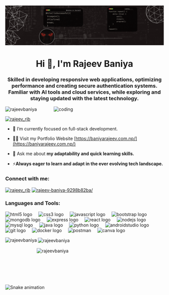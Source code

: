 ![logo](https://github.com/RajeevBaniya/RajeevBaniya/blob/main/Black%20Gradient%20Minimalist%20Corporate%20Business%20Personal%20Profile%20New%20LinkedIn%20Banner.gif)
<h1 align="center">Hi 👋, I'm Rajeev Baniya</h1>
<h3 align="center">Skilled in developing responsive web applications, optimizing performance and creating secure authentication systems. Familiar with AI tools and cloud services, while exploring and staying updated with the latest technology.</h3>

<img align="right" alt="coding" width="350" src="https://raw.githubusercontent.com/TheDudeThatCode/TheDudeThatCode/master/Assets/Developer.gif">

<p align="left"> <img src="https://komarev.com/ghpvc/?username=rajeevbaniya&label=Profile%20views&color=0e75b6&style=flat" alt="rajeevbaniya" /> </p>

<p align="left"> <a href="https://twitter.com/rajeev_rjb" target="blank"><img src="https://img.shields.io/twitter/follow/rajeev_rjb?logo=twitter&style=for-the-badge" alt="rajeev_rjb" /></a> </p>

- 🌱 I’m currently focused on full-stack development.

- 👨‍💻 Visit my Portfolio Website  [https://baniyarajeev.com.np/](https://baniyarajeev.com.np/)

- 💬 Ask me about **my adaptability and quick learning skills.**

- ⚡**Always eager to learn and adapt in the ever evolving tech landscape.**

<h3 align="left">Connect with me:</h3>
<p align="left">
<a href="https://twitter.com/rajeev_rjb" target="blank"><img align="center" src="https://raw.githubusercontent.com/rahuldkjain/github-profile-readme-generator/master/src/images/icons/Social/twitter.svg" alt="rajeev_rjb" height="30" width="40" /></a>
<a href="https://linkedin.com/in/rajeev-baniya-9298b82ba/" target="blank"><img align="center" src="https://raw.githubusercontent.com/rahuldkjain/github-profile-readme-generator/master/src/images/icons/Social/linked-in-alt.svg" alt="rajeev-baniya-9298b82ba/" height="30" width="40" /></a>	
</p>

<h3 align="left">Languages and Tools:</h3>
<p align="left"> <img src="https://cdn.jsdelivr.net/gh/devicons/devicon/icons/html5/html5-original.svg" height="30" alt="html5 logo"  />
  <img width="12" />
  <img src="https://cdn.jsdelivr.net/gh/devicons/devicon/icons/css3/css3-original.svg" height="30" alt="css3 logo"  />
  <img width="12" />
  <img src="https://cdn.jsdelivr.net/gh/devicons/devicon/icons/javascript/javascript-original.svg" height="30" alt="javascript logo"  />
  <img width="12" />
  <img src="https://cdn.jsdelivr.net/gh/devicons/devicon/icons/bootstrap/bootstrap-original.svg" height="30" alt="bootstrap logo"  />
  <img width="12" />
  <img src="https://cdn.jsdelivr.net/gh/devicons/devicon/icons/mongodb/mongodb-original.svg" height="30" alt="mongodb logo"  />
  <img width="12" />
  <img src="https://cdn.jsdelivr.net/gh/devicons/devicon/icons/express/express-original.svg" height="30" alt="express logo"  />
  <img width="12" />
  <img src="https://cdn.jsdelivr.net/gh/devicons/devicon/icons/react/react-original.svg" height="30" alt="react logo"  />
  <img width="12" />
  <img src="https://cdn.jsdelivr.net/gh/devicons/devicon/icons/nodejs/nodejs-original.svg" height="30" alt="nodejs logo"  />
  <img width="12" />
  <img src="https://cdn.jsdelivr.net/gh/devicons/devicon/icons/mysql/mysql-original.svg" height="30" alt="mysql logo"  />
  <img width="12" />
  <img src="https://cdn.jsdelivr.net/gh/devicons/devicon/icons/java/java-original.svg" height="30" alt="java logo"  />
  <img width="12" />
  <img src="https://cdn.jsdelivr.net/gh/devicons/devicon/icons/python/python-original.svg" height="30" alt="python logo"  />
  <img width="12" />
  <img src="https://cdn.jsdelivr.net/gh/devicons/devicon/icons/androidstudio/androidstudio-original.svg" height="30" alt="androidstudio logo"  />
  <img width="12" />
  <img src="https://cdn.jsdelivr.net/gh/devicons/devicon/icons/git/git-original.svg" height="30" alt="git logo"  />
  <img width="12" />
  <img src="https://cdn.jsdelivr.net/gh/devicons/devicon/icons/docker/docker-original.svg" height="30" alt="docker logo"  />
  <img width="12" />
  <img src="https://www.vectorlogo.zone/logos/getpostman/getpostman-icon.svg" alt="postman" height="30" />
  <img width="12" />
  <img src="https://cdn.jsdelivr.net/gh/devicons/devicon/icons/canva/canva-original.svg" height="30" alt="canva logo"  />
  <img width="12" /> </p>

<p><img align="left" src="https://github-readme-stats.vercel.app/api/top-langs?username=rajeevbaniya&show_icons=true&locale=en&layout=compact&theme=dracula&hide_border=false" height="150" alt="rajeevbaniya"/></p>

<p>&nbsp;<img align="center" src="https://github-readme-stats.vercel.app/api?username=rajeevbaniya&show_icons=true&locale=en&theme=dracula&hide_border=false" height="150" alt="rajeevbaniya" /></p>

<p><img align="center" src="https://github-readme-streak-stats.herokuapp.com/?user=rajeevbaniya&theme=dracula&hide_border=false" height="150" alt="rajeevbaniya" /></p>


<br clear="both">

<img src="https://raw.githubusercontent.com/RajeevBaniya/RajeevBaniya/output/snake.svg" alt="Snake animation" />

###

